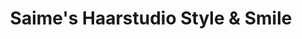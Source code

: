 ---
title: "Saime's Haarstudio Style & Smile"
url: /rehburg-loccum/saimes-haarstudio-style-und-smile/
shop: Friseur
---